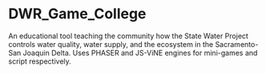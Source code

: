 # DWR_Game_College
An educational tool teaching the community how the State Water Project controls water quality, water supply, and the ecosystem in the Sacramento-San Joaquin Delta. Uses PHASER and JS-ViNE engines for mini-games and script respectively.
